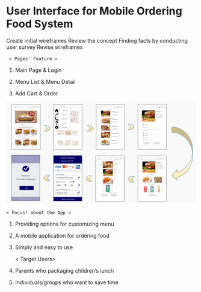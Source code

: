 # User Interface for Mobile Ordering Food System


Create initial wireframes
Review the concept 
Finding facts by conducting user survey
Revise wireframes

     < Pages' Feature >

1) Main Page & Login

2) Menu List & Menu Detail

3) Add Cart & Order

<img src="https://github.com/JieunKwon/UI_MobileOrdering/blob/master/Flow1.JPG" width="700px">
 
    
    < Focus! about the App >

1) Providing options for customizing menu

2) A mobile application for ordering food

3) Simply and easy to use


   
    < Target Users>         

1) Parents who packaging children’s lunch

2) Individuals/groups who want to save time
